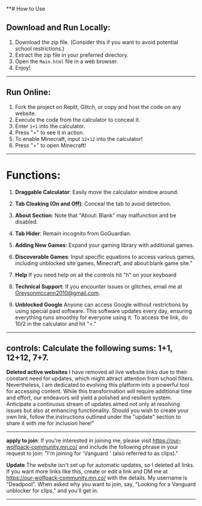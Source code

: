 **# How to Use

## Download and Run Locally:

1. Download the zip file. (Consider this if you want to avoid potential school restrictions.)
2. Extract the zip file in your preferred directory.
3. Open the `Main.html` file in a web browser.
4. Enjoy!

---

## Run Online:

1. Fork the project on Replit, Glitch, or copy and host the code on any website.
2. Execute the code from the calculator to conceal it.
3. Enter `1+1` into the calculator.
4. Press "=" to see it in action.
5. To enable Minecraft, input `12+12` into the calculator!
6. Press "=" to open Minecraft!

---

# Functions:

1. **Draggable Calculator**: Easily move the calculator window around. 
2. **Tab Cloaking (On and Off)**: Conceal the tab to avoid detection.
3. **About Section**: Note that "About: Blank" may malfunction and be disabled.
4. **Tab Hider**: Remain incognito from GoGuardian.
5. **Adding New Games**: Expand your gaming library with additional games.

 6. **Discoverable Games**: Input specific equations to access various games, including unblocked site games, Minecraft, and about:blank game site."
 8. **Help** If you need help on all the controls hit "h" on your keyboard
 7. **Technical Support**: If you encounter issues or glitches, email me at Greysonmccann2010@gmail.com.
 8. **Unblocked Google** Anyone can access Google without restrictions by using special paid software. This software updates every day, ensuring everything runs smoothly for everyone using it. To access the link, do 10/2 in the calculator and hit "=."
   ---
   controls: Calculate the following sums: 1+1, 12+12, 7+7.
   ---
**Deleted active websites** I have removed all live website links due to their constant need for updates, which might attract attention from school filters. Nevertheless, I am dedicated to evolving this platform into a powerful tool for accessing content. While this transformation will require additional time and effort, our endeavors will yield a polished and resilient system. Anticipate a continuous stream of updates aimed not only at resolving issues but also at enhancing functionality. Should you wish to create your own link, follow the instructions outlined under the "update" section to share it with me for inclusion here!"

---
**apply to join**: If you're interested in joining me, please visit <a href="https://our-wolfpack-community.mn.co/">https://our-wolfpack-community.mn.co/</a> and include the following phrase in your request to join: "I'm joining for 'Vanguard ' (also referred to as clips)."

**Update** The website isn't set up for automatic updates, so I deleted all links. If you want more links like this, create or edit a link and DM me at <a href="https://our-wolfpack-community.mn.co/">https://our-wolfpack-community.mn.co/</a> with the details. My username is "Deadpool". When asked why you want to join, say, "Looking for a Vanguard  unblocker for clips," and you'll get in.

---

